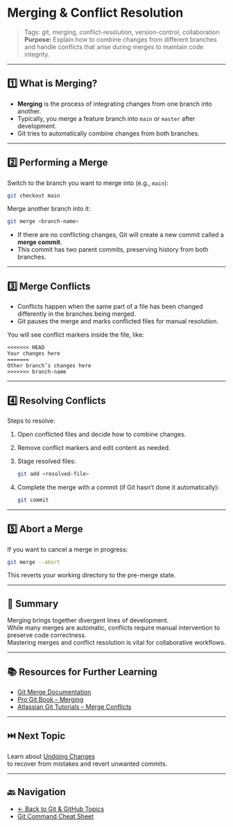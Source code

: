 # Merging & Conflict Resolution

> Tags: git, merging, conflict-resolution, version-control, collaboration  
> **Purpose:** Explain how to combine changes from different branches and handle conflicts that arise during merges to maintain code integrity.

---

## 1️⃣ What is Merging?

- **Merging** is the process of integrating changes from one branch into another.  
- Typically, you merge a feature branch into `main` or `master` after development.  
- Git tries to automatically combine changes from both branches.

---

## 2️⃣ Performing a Merge

Switch to the branch you want to merge into (e.g., `main`):

```bash
git checkout main
```

Merge another branch into it:

```bash
git merge <branch-name>
```

- If there are no conflicting changes, Git will create a new commit called a **merge commit**.  
- This commit has two parent commits, preserving history from both branches.

---

## 3️⃣ Merge Conflicts

- Conflicts happen when the same part of a file has been changed differently in the branches being merged.  
- Git pauses the merge and marks conflicted files for manual resolution.

You will see conflict markers inside the file, like:

```plaintext
<<<<<<< HEAD
Your changes here
=======
Other branch’s changes here
>>>>>>> branch-name
```

---

## 4️⃣ Resolving Conflicts

Steps to resolve:

1. Open conflicted files and decide how to combine changes.  
2. Remove conflict markers and edit content as needed.  
3. Stage resolved files:

   ```bash
   git add <resolved-file>
   ```

4. Complete the merge with a commit (if Git hasn’t done it automatically):

   ```bash
   git commit
   ```

---

## 5️⃣ Abort a Merge

If you want to cancel a merge in progress:

```bash
git merge --abort
```

This reverts your working directory to the pre-merge state.

---

## 🧾 Summary

Merging brings together divergent lines of development.  
While many merges are automatic, conflicts require manual intervention to preserve code correctness.  
Mastering merges and conflict resolution is vital for collaborative workflows.

---

## 📚 Resources for Further Learning

- [Git Merge Documentation](https://git-scm.com/docs/git-merge)  
- [Pro Git Book – Merging](https://git-scm.com/book/en/v2/Git-Branching-Basic-Branching-and-Merging#Basic-Merging)  
- [Atlassian Git Tutorials – Merge Conflicts](https://www.atlassian.com/git/tutorials/using-branches/merge-conflicts)  

---

## ⏭️ Next Topic

Learn about [Undoing Changes](08-undoing-changes.md)  
to recover from mistakes and revert unwanted commits.

---

## 🔙 Navigation

- [← Back to Git & GitHub Topics](README.md)  
- [Git Command Cheat Sheet](cheat-sheet.md)
